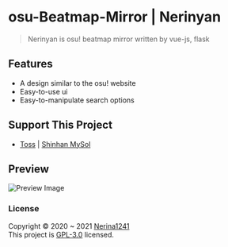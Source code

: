# osu-Beatmap-Mirror | Nerinyan
> Nerinyan is osu! beatmap mirror written by vue-js, flask

## Features
- A design similar to the osu! website
- Easy-to-use ui
- Easy-to-manipulate search options

## Support This Project
- [Toss](toss.me/zeeee) | [Shinhan MySol](MySol.ID/ze2ee)

## Preview
![Preview Image](https://i.imgur.com/MxPuVsS.png)

### License

Copyright © 2020 ~ 2021 [Nerina1241](https://github.com/Nerina1241)\
This project is [GPL-3.0](https://github.com/KeepSOBP/Hikari/blob/v3/LICENSE) licensed.
